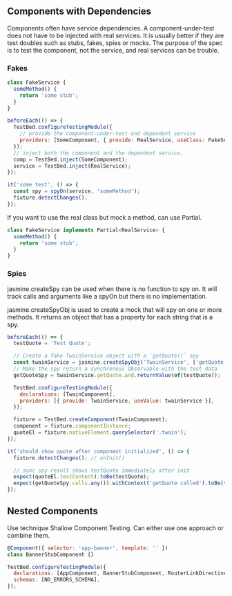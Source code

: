 ## Components with Dependencies

Components often have service dependencies. A component-under-test does not have to be injected with real services. It is usually better if they are test doubles such as stubs, fakes, spies or mocks. The purpose of the spec is to test the component, not the service, and real services can be trouble.

### Fakes

```js
class FakeService {
  someMethod() {
    return 'some stub';
  }
}

beforeEach(() => {
  TestBed.configureTestingModule({
    // provide the component-under-test and dependent service
    providers: [SomeComponent, { provide: RealService, useClass: FakeService }],
  });
  // inject both the component and the dependent service.
  comp = TestBed.inject(SomeComponent);
  service = TestBed.inject(RealService);
});

it('some test', () => {
  const spy = spyOn(service, 'someMethod');
  fixture.detectChanges();
});
```

If you want to use the real class but mock a method, can use Partial.

```js
class FakeService implements Partial<RealService> {
  someMethod() {
    return 'some stub';
  }
}
```

### Spies

jasmine.createSpy can be used when there is no function to spy on. It will track calls and arguments like a spyOn but there is no implementation.

jasmine.createSpyObj is used to create a mock that will spy on one or more methods. It returns an object that has a property for each string that is a spy.

```js
beforeEach(() => {
  testQuote = 'Test Quote';

  // Create a fake TwainService object with a `getQuote()` spy
  const twainService = jasmine.createSpyObj('TwainService', ['getQuote']);
  // Make the spy return a synchronous Observable with the test data
  getQuoteSpy = twainService.getQuote.and.returnValue(of(testQuote));

  TestBed.configureTestingModule({
    declarations: [TwainComponent],
    providers: [{ provide: TwainService, useValue: twainService }],
  });

  fixture = TestBed.createComponent(TwainComponent);
  component = fixture.componentInstance;
  quoteEl = fixture.nativeElement.querySelector('.twain');
});

it('should show quote after component initialized', () => {
  fixture.detectChanges(); // onInit()

  // sync spy result shows testQuote immediately after init
  expect(quoteEl.textContent).toBe(testQuote);
  expect(getQuoteSpy.calls.any()).withContext('getQuote called').toBe(true);
});
```

## Nested Components

Use technique Shallow Component Testing. Can either use one approach or combine them.

```js
@Component({ selector: 'app-banner', template: '' })
class BannerStubComponent {}

TestBed.configureTestingModule({
  declarations: [AppComponent, BannerStubComponent, RouterLinkDirectiveStub],
  schemas: [NO_ERRORS_SCHEMA],
});
```
